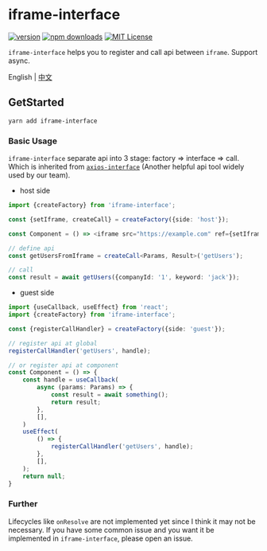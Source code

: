 # iframe-interface

[![version](https://img.shields.io/npm/v/iframe-interface.svg?style=flat-square)](http://npm.im/iframe-interface)
[![npm downloads](https://img.shields.io/npm/dm/iframe-interface.svg?style=flat-square)](https://www.npmjs.com/package/iframe-interface)
[![MIT License](https://img.shields.io/npm/l/iframe-interface.svg?style=flat-square)](http://opensource.org/licenses/MIT)

`iframe-interface` helps you to register and call api between `iframe`. Support async.

English | [中文](https://github.com/dancerphil/iframe-interface/blob/master/docs/README-zh_CN.md)

## GetStarted

```
yarn add iframe-interface
```

### Basic Usage

`iframe-interface` separate api into 3 stage: factory => interface => call. Which is inherited from [`axios-interface`](https://github.com/dancerphil/axios-interface) (Another helpful api tool widely used by our team).

- host side

```typescript jsx
import {createFactory} from 'iframe-interface';

const {setIframe, createCall} = createFactory({side: 'host'});

const Component = () => <iframe src="https://example.com" ref={setIframe} />;

// define api
const getUsersFromIframe = createCall<Params, Result>('getUsers');

// call
const result = await getUsers({companyId: '1', keyword: 'jack'});
```

- guest side

```typescript jsx
import {useCallback, useEffect} from 'react';
import {createFactory} from 'iframe-interface';

const {registerCallHandler} = createFactory({side: 'guest'});

// register api at global
registerCallHandler('getUsers', handle);

// or register api at component
const Component = () => {
    const handle = useCallback(
        async (params: Params) => {
            const result = await something();
            return result;
        },
        [],
    )
    useEffect(
        () => {
            registerCallHandler('getUsers', handle);
        },
        [],
    );
    return null;
}
```

### Further

Lifecycles like `onResolve` are not implemented yet since I think it may not be necessary. If you have some common issue and you want it be implemented in `iframe-interface`, please open an issue.
